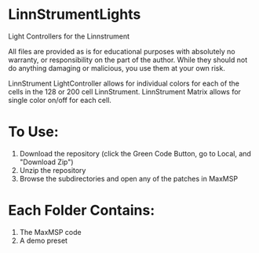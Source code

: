 # LinnStrumentLights
Light Controllers for the Linnstrument

All files are provided as is for educational purposes with absolutely no warranty, or responsibility on the part of the author. While they should not do anything damaging or malicious, you use them at your own risk. 

LinnStrument LightController allows for individual colors for each of the cells in the 128 or 200 cell LinnStrument. LinnStrument Matrix allows for single color on/off for each cell. 

# To Use:
1) Download the repository (click the Green Code Button, go to Local, and "Download Zip")
2) Unzip the repository
3) Browse the subdirectories and open any of the patches in MaxMSP

# Each Folder Contains:
1) The MaxMSP code
2) A demo preset
